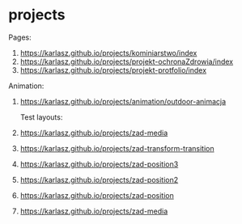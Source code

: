 # projects
Pages:
1. https://karlasz.github.io/projects/kominiarstwo/index
2. https://karlasz.github.io/projects/projekt-ochronaZdrowia/index
3. https://karlasz.github.io/projects/projekt-protfolio/index

Animation:
1. https://karlasz.github.io/projects/animation/outdoor-animacja

   Test layouts:
1. https://karlasz.github.io/projects/zad-media
2. https://karlasz.github.io/projects/zad-transform-transition
3. https://karlasz.github.io/projects/zad-position3
4. https://karlasz.github.io/projects/zad-position2
5. https://karlasz.github.io/projects/zad-position
6. https://karlasz.github.io/projects/zad-media

